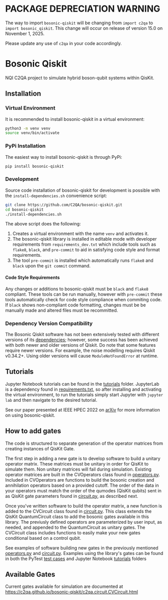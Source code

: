 
# PACKAGE DEPRECIATION WARNING
The way to import `bosonic-qiskit` will be changing from `import c2qa` to `import bosonic_qiskit`.
This change will occur on release of version 15.0 on November 1, 2025.

Please update any use of `c2qa` in your code accordingly.

# Bosonic Qiskit

NQI C2QA project to simulate hybrid boson-qubit systems within QisKit.


## Installation

### Virtual Environment

It is recommended to install bosonic-qiskit in a virtual environment:

```bash
python3 -m venv venv
source venv/bin/activate
```

### PyPi Installation

The easiest way to install bosonic-qiskit is through PyPi:

```bash
pip install bosonic-qiskit
```

### Development

Source code installation of bosonic-qiskit for development is possible with the `install-dependencies.sh` convenience script:

```bash
git clone https://github.com/C2QA/bosonic-qiskit.git
cd bosonic-qiskit
./install-dependencies.sh
```

The above script does the following:
1. Creates a virtual environment with the name `venv` and activates it.
2. The bosonic-qiskit library is installed in editable mode with developer requirements from `requirements_dev.txt` which include tools such as `flake8`, `black`, and `pre-commit` to aid in satisfying code style and format requirements.
3. The tool `pre-commit` is installed which automatically runs `flake8` and `black` upon the `git commit` command.

#### Code Style Requirements

Any changes or additions to bosonic-qiskit must be `black` and `flake8` compliant. These tools can be run manually, however with `pre-commit` these tools automatically check for code style compliance when commiting code.
If `black` shows non-compliant code formatting, changes must be be manually made and altered files must be recommitted.


### Dependency Version Compatibility

The Bosonic Qiskit software has not been extensively tested with different versions of its [dependencies](requirements.txt); however, some success has been achieved with both newer and older versions of Qiskit. Do note that some features require newer versions. For example, the noise modelling requires Qiskit v0.34.2+. Using older versions will cause `ModuleNotFoundError` at runtime.

## Tutorials

Jupyter Notebook tutorials can be found in the [tutorials](tutorials) folder. JupyterLab is a dependency found in [requirements.txt](requirements.txt), so after installing and activating the virtual environment, to run the tutorials simply start Jupyter with `jupyter lab` and then navigate to the desired tutorial.

See our paper presented at IEEE HPEC 2022 on [arXiv](https://arxiv.org/abs/2209.11153) for more information on using bosonic-qiskit.

## How to add gates

The code is structured to separate generation of the operator matrices from creating instances of QisKit Gate. 

The first step in adding a new gate is to develop software to build a unitary operator matrix. These matrices must be unitary in order for QisKit to simulate them. Non unitary matrices will fail during simulation. Existing operator matrices are built in the CVOperators class found in [operators.py](c2qa/operators.py). Included in CVOperators are functions to build the bosonic creation and annihilation operators based on a provided cutoff. The order of the data in your operators must match the order of the qumodes (QisKit qubits) sent in as QisKit gate parameters found in [circuit.py](c2qa/circuit.py), as described next.

Once you've written software to build the operator matrix, a new function is added to the CVCircuit class found in [circuit.py](c2qa/circuit.py). This class extends the QisKit QuantumCircuit class to add the bosonic gates available in this library. The previusly defined operators are parameterized by user input, as needed, and appended to the QuantumCircuit as unitary gates. The CVCircuit class includes functions to easily make your new gates conditional based on a control qubit.

See examples of software building new gates in the previously mentioned [operators.py](c2qa/operators.py) and [circuit.py](c2qa/circuit.py). Examples using the library's gates can be found in both the PyTest [test cases](tests) and Jupyter Notebook [tutorials](tutorials) folders

## Available Gates

Current gates available for simulation are documented at https://c2qa.github.io/bosonic-qiskit/c2qa.circuit.CVCircuit.html
